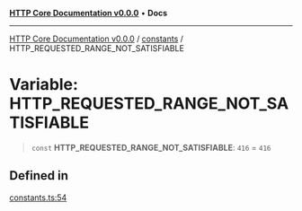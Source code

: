 [**HTTP Core Documentation v0.0.0**](../../README.md) • **Docs**

***

[HTTP Core Documentation v0.0.0](../../modules.md) / [constants](../README.md) / HTTP\_REQUESTED\_RANGE\_NOT\_SATISFIABLE

# Variable: HTTP\_REQUESTED\_RANGE\_NOT\_SATISFIABLE

> `const` **HTTP\_REQUESTED\_RANGE\_NOT\_SATISFIABLE**: `416` = `416`

## Defined in

[constants.ts:54](https://github.com/stonemjs/http-core/blob/3497087dac965583296f5092cd519a9aa0728373/src/constants.ts#L54)
